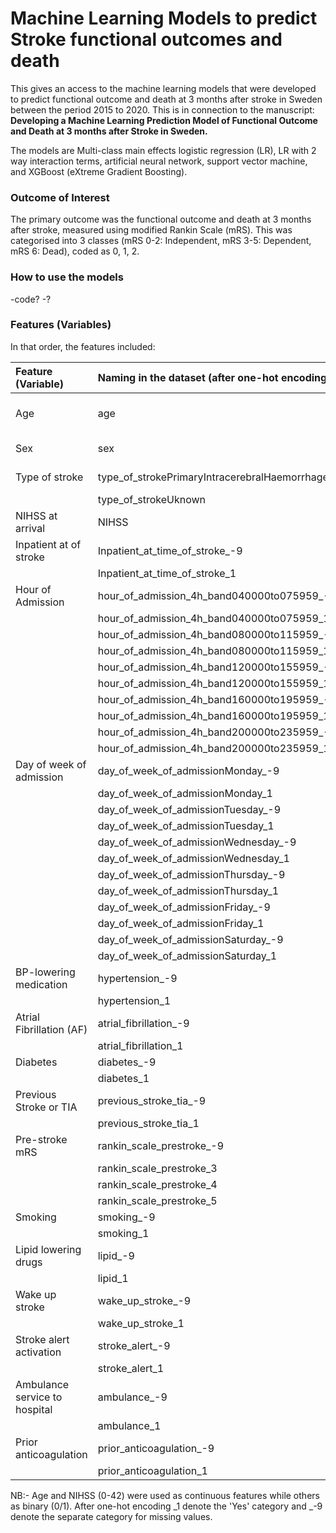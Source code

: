 # Machine Learning Models to predict Stroke functional outcomes and death
This gives an access to the machine learning models that were developed to predict functional outcome and death at 3 months after stroke in Sweden between the period 2015 to 2020. This is in connection to the manuscript: **Developing a Machine Learning Prediction Model of Functional Outcome and Death at 3 months after Stroke in Sweden.**

The models are Multi-class main effects logistic regression (LR), LR with 2 way interaction terms, artificial neural network, support vector machine, and XGBoost (eXtreme Gradient Boosting).

### Outcome of Interest
The primary outcome was the functional outcome and death at 3 months after stroke, measured using modified Rankin Scale (mRS). This was categorised into 3 classes (mRS 0-2: Independent, mRS 3-5: Dependent, mRS 6: Dead), coded as 0, 1, 2. 

### How to use the models
-code?
-?

### Features (Variables)
In that order, the features included:


|Feature (Variable)| Naming in the dataset (after one-hot encoding)|Description  |
| :---| :---   | :--- | 
|Age | age   |  Continuous 18 to 110 years | 
|Sex| sex |  0-Female, 1-Male | 
|Type of stroke| type_of_strokePrimaryIntracerebralHaemorrhage | 0-No, 1-Yes  |
| |type_of_strokeUknown |   " |
|NIHSS at arrival|NIHSS  |  Continuous 0 to 42  |
|Inpatient at of stroke |Inpatient_at_time_of_stroke_-9 | 0-No, 1-Yes    |
|| Inpatient_at_time_of_stroke_1 |    "   |
|Hour of Admission| hour_of_admission_4h_band040000to075959_-9 |    "      | 
|| hour_of_admission_4h_band040000to075959_1 |     "    | 
|| hour_of_admission_4h_band080000to115959_-9 |     "     | 
|| hour_of_admission_4h_band080000to115959_1 |     "    | 
|| hour_of_admission_4h_band120000to155959_-9 |    "      | 
|| hour_of_admission_4h_band120000to155959_1 |       "    | 
|| hour_of_admission_4h_band160000to195959_-9 |      "    | 
|| hour_of_admission_4h_band160000to195959_1 |       "    | 
|| hour_of_admission_4h_band200000to235959_-9 |      "     | 
|| hour_of_admission_4h_band200000to235959_1 |        "   | 
|Day of week of admission| day_of_week_of_admissionMonday_-9 |      "     |
|| day_of_week_of_admissionMonday_1 |       "    |
|| day_of_week_of_admissionTuesday_-9 |      "     |
|| day_of_week_of_admissionTuesday_1 |       "    |
|| day_of_week_of_admissionWednesday_-9 |       "    |
|| day_of_week_of_admissionWednesday_1 |      "     |
|| day_of_week_of_admissionThursday_-9 |       "    |
|| day_of_week_of_admissionThursday_1 |        "   |
|| day_of_week_of_admissionFriday_-9 |        "   |
|| day_of_week_of_admissionFriday_1 |       "   |
|| day_of_week_of_admissionSaturday_-9 |       "    |
|| day_of_week_of_admissionSaturday_1 |        "   |
|BP-lowering medication| hypertension_-9 |    "   |
|| hypertension_1 |     " |
|Atrial Fibrillation (AF)| atrial_fibrillation_-9 |  "    | 
| | atrial_fibrillation_1 |    "      |
|Diabetes | diabetes_-9 |    "      |
| | diabetes_1 |     "   |
|Previous Stroke or TIA| previous_stroke_tia_-9 |    "      |
|| previous_stroke_tia_1 |   "       |
|Pre-stroke mRS| rankin_scale_prestroke_-9 |     "     |
|| rankin_scale_prestroke_3 |      "     |
|| rankin_scale_prestroke_4|       "    |
|| rankin_scale_prestroke_5 |      "     | 
|Smoking| smoking_-9 |        "   | 
|| smoking_1 |    "      | 
|Lipid lowering drugs| lipid_-9 |     "    | 
|| lipid_1 |     "     | 
| Wake up stroke|wake_up_stroke_-9 |      "     | 
|| wake_up_stroke_1 |    "      | 
|Stroke alert activation |stroke_alert_-9 |      "     | 
| |stroke_alert_1 |    "      | 
|Ambulance service to hospital |ambulance_-9 |       "    | 
|| ambulance_1 |       "    | 
|Prior anticoagulation| prior_anticoagulation_-9 |      "     | 
|| prior_anticoagulation_1 |      "     | 
                  




NB:- Age and NIHSS (0-42) were used as continuous features while others as binary (0/1). After one-hot encoding \_1 denote the 'Yes' category and \_-9 denote the separate category for missing values.              
                  
                  
                  
                  
                
